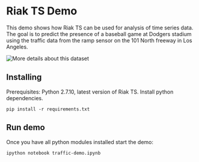 # Riak TS Demo

This demo shows how Riak TS can be used for analysis of time series data.
The goal is to predict the presence of a baseball game at Dodgers stadium using the traffic data
from the ramp sensor on the 101 North freeway in Los Angeles.

![More details about this dataset]("https://archive.ics.uci.edu/ml/datasets/Dodgers+Loop+Sensor")

## Installing
Prerequisites: Python 2.7.10, latest version of Riak TS.
Install python dependencies.

```
pip install -r requirements.txt
```

## Run demo

Once you have all python modules installed start the demo:
```
ipython notebook traffic-demo.ipynb
```
